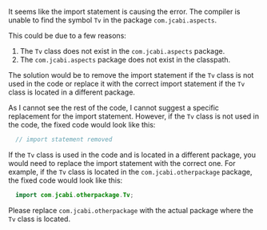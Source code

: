It seems like the import statement is causing the error. The compiler is unable to find the symbol `Tv` in the package `com.jcabi.aspects`. 

This could be due to a few reasons: 

1. The `Tv` class does not exist in the `com.jcabi.aspects` package.
2. The `com.jcabi.aspects` package does not exist in the classpath.

The solution would be to remove the import statement if the `Tv` class is not used in the code or replace it with the correct import statement if the `Tv` class is located in a different package.

As I cannot see the rest of the code, I cannot suggest a specific replacement for the import statement. However, if the `Tv` class is not used in the code, the fixed code would look like this:

```java
  // import statement removed
```

If the `Tv` class is used in the code and is located in a different package, you would need to replace the import statement with the correct one. For example, if the `Tv` class is located in the `com.jcabi.otherpackage` package, the fixed code would look like this:

```java
  import com.jcabi.otherpackage.Tv;
```

Please replace `com.jcabi.otherpackage` with the actual package where the `Tv` class is located.